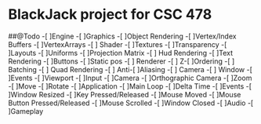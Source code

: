 # BlackJack project for CSC 478

##@Todo
-[ ]Engine
	-[ ]Graphics
		-[ ]Object Rendering
			-[ ]Vertex/Index Buffers
			-[ ]VertexArrays
			-[ ] Shader
				-[ ]Textures
				-[ ]Transparency
				-[ ]Layouts
				-[ ]Uniforms
				-[ ]Projection Matrix
		-[ ] Hud Rendering
			-[ ]Text Rendering
			-[ ]Buttons
			-[ ]Static pos
		-[ ] Renderer
			-[ ] Z-[ ]Ordering
			-[ ] Batching
			-[ ] Quad Rendering
			-[ ] Anti-[ ]Aliasing
			-[ ] Camera
		-[ ] Window
			-[ ]Events
			-[ ]Viewport
			-[ ]Input
		-[ ]Camera
			-[ ]Orthographic Camera
				-[ ]Zoom
				-[ ]Move
				-[ ]Rotate
	-[ ]Application
		-[ ]Main Loop
			-[ ]Delta Time
		-[ ]Events
			-[ ]Window Resized
			-[ ]Key Pressed/Released
			-[ ]Mouse Moved
			-[ ]Mouse Button Pressed/Released
			-[ ]Mouse Scrolled
			-[ ]Window Closed
-[ ]Audio
-[ ]Gameplay
	
